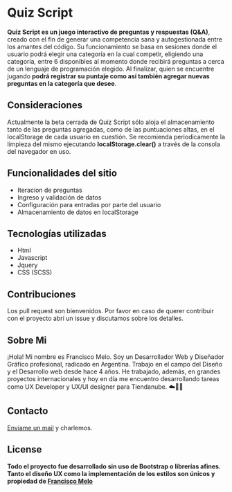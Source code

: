 # Quiz Script

<b>Quiz Script es un juego interactivo de preguntas y respuestas (Q&A)</b>, creado con el fin de generar una competencia sana y autogestionada entre los amantes del código.
Su funcionamiento se basa en sesiones donde el usuario podrá elegir una categoría en la cual competir, eligiendo una categoría, entre 6 disponibles al momento donde recibirá preguntas a cerca de un lenguaje de programación elegido.
Al finalizar, quien se encuentre jugando <b>podrá registrar su puntaje como así también agregar nuevas preguntas en la categoría que desee</b>.

## Consideraciones
Actualmente la beta cerrada de Quiz Script sólo aloja el almacenamiento tanto de las preguntas agregadas, como de las puntuaciones altas, en el localStorage de cada usuario en cuestión.
Se recomienda periodicamente la limpieza del mismo ejecutando <b>localStorage.clear()</b> a través de la consola del navegador en uso.

## Funcionalidades del sitio
- Iteracion de preguntas
- Ingreso y validación de datos
- Configuración para entradas por parte del usuario
- Almacenamiento de datos en localStorage

## Tecnologías utilizadas
- Html
- Javascript
- Jquery
- CSS (SCSS)

## Contribuciones
Los pull request son bienvenidos. Por favor en caso de querer contribuir con el proyecto abrí un issue y discutamos sobre los detalles.

## Sobre Mi
¡Hola! Mi nombre es Francisco Melo. Soy un Desarrollador Web y Diseñador Gráfico profesional, radicado en Argentina. Trabajo en el campo del Diseño y el Desarrollo web desde hace 4 años. He trabajado, además, en grandes proyectos internacionales y hoy en día me encuentro desarrollando tareas como UX Developer y UX/UI designer para Tiendanube. ☁️👨‍💻

## Contacto
<a href="mailto:melodgw@gmail.com">Enviame un mail</a> y charlemos.

## License
<b>Todo el proyecto fue desarrollado sin uso de Bootstrap o librerías afines. Tanto el diseño UX como la implementación de los estilos son únicos y propiedad de [Francisco Melo](https://github.com/MeloCreativo)</b>
